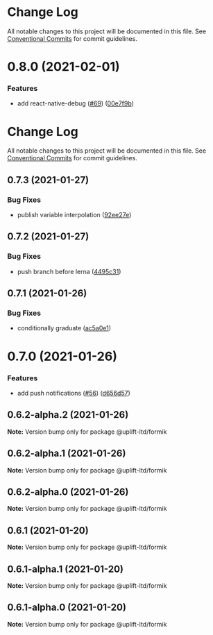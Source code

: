 # Change Log

All notable changes to this project will be documented in this file.
See [Conventional Commits](https://conventionalcommits.org) for commit guidelines.

# 0.8.0 (2021-02-01)


### Features

* add react-native-debug ([#69](https://github.com/uplift-ltd/nexus/issues/69)) ([00e7f9b](https://github.com/uplift-ltd/nexus/commit/00e7f9bcbb978be76b79c90be1df4100801f7b7b))





# Change Log

All notable changes to this project will be documented in this file. See
[Conventional Commits](https://conventionalcommits.org) for commit guidelines.

## 0.7.3 (2021-01-27)

### Bug Fixes

- publish variable interpolation
  ([92ee27e](https://github.com/uplift-ltd/nexus/commit/92ee27e2b1a473d14e95120fd9835f90e2b4b0d0))

## 0.7.2 (2021-01-27)

### Bug Fixes

- push branch before lerna
  ([4495c31](https://github.com/uplift-ltd/nexus/commit/4495c311019edad65242fddfcbec3763a86f528c))

## 0.7.1 (2021-01-26)

### Bug Fixes

- conditionally graduate
  ([ac5a0e1](https://github.com/uplift-ltd/nexus/commit/ac5a0e1fc880399a0b498e7eac042f1572fee991))

# 0.7.0 (2021-01-26)

### Features

- add push notifications ([#56](https://github.com/uplift-ltd/nexus/issues/56))
  ([d656d57](https://github.com/uplift-ltd/nexus/commit/d656d57fa545c77c9c28aab77e57ea43a2bacc60))

## 0.6.2-alpha.2 (2021-01-26)

**Note:** Version bump only for package @uplift-ltd/formik

## 0.6.2-alpha.1 (2021-01-26)

**Note:** Version bump only for package @uplift-ltd/formik

## 0.6.2-alpha.0 (2021-01-26)

**Note:** Version bump only for package @uplift-ltd/formik

## 0.6.1 (2021-01-20)

**Note:** Version bump only for package @uplift-ltd/formik

## 0.6.1-alpha.1 (2021-01-20)

**Note:** Version bump only for package @uplift-ltd/formik

## 0.6.1-alpha.0 (2021-01-20)

**Note:** Version bump only for package @uplift-ltd/formik
